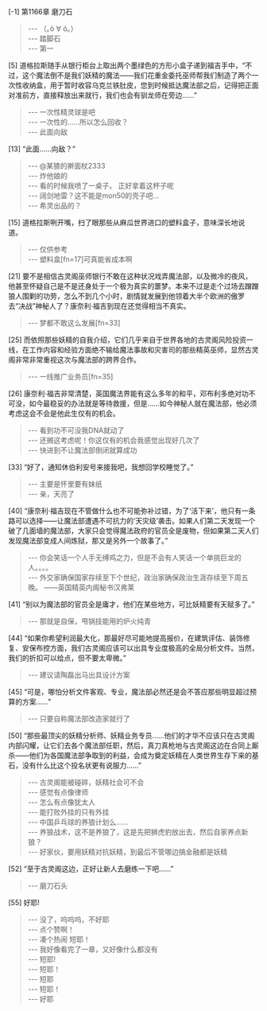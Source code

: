 
[-1] 第1166章 磨刀石
>--- （｡ò ∀ ó｡）<br>
>--- 踏脚石<br>
>--- 第一<br>

[5] 道格拉斯随手从银行柜台上取出两个墨绿色的方形小盒子递到福吉手中，“不过，这个魔法倒不是我们妖精的魔法——我们花重金委托巫师帮我们制造了两个一次性收纳盒，用于暂时收容乌克兰铁肚皮，您到时候抵达魔法部之后，记得把正面对准前方，直接释放出来就行，我们也会有驯龙师在旁边……”
>--- 一次性精灵球是吧<br>
>--- 一次性的……所以怎么回收？<br>
>--- 此面向敌<br>

[13] “此面……向敌？”
>--- @某猹的擀面杖2333<br>
>--- 炸他娘的<br>
>--- 看的时候我喷了一桌子。
正好拿着这杯子呢<br>
>--- 阔剑地雷？这不能是mon50的壳子吧...<br>
>--- 希灵出品的？<br>

[15] 道格拉斯咧开嘴，扫了眼那些从麻瓜世界进口的塑料盒子，意味深长地说道。
>--- 仅供参考<br>
>--- 塑料盒[fn=17]可真能省成本啊<br>

[21] 要不是相信古灵阁巫师银行不敢在这种状况戏弄魔法部，以及微冷的夜风，他甚至怀疑自己是不是还身处于一个极为真实的噩梦。本来不过是走个过场去蹭蹭狼人围剿的功劳，怎么不到几个小时，剧情就发展到他领着大半个欧洲的傲罗去“决战”神秘人了？康奈利·福吉到现在还觉得相当不真实。
>--- 梦都不敢这么发展[fn=33]<br>

[25] 而依照那些妖精的自我介绍，它们几乎来自于世界各地的古灵阁风险投资一线，在工作内容和经验方面绝不输给魔法事故和灾害司的那些精英巫师，显然古灵阁非常非常重视这次与魔法部的跨界合作。
>--- 一线推广业务员[fn=35]<br>

[26] 康奈利·福吉非常清楚，英国魔法界能有这么多年的和平，邓布利多绝对功不可没，如今最稳妥的办法就是等待救援，但是……如今神秘人就在魔法部，他必须考虑这会不会是他此生仅有的机会。
>--- 看到功不可没我DNA就动了<br>
>--- 还搁这考虑呢！你这仅有的机会我感觉出现好几次了<br>
>--- 快进到不让魔法部倒闭就算成功<br>

[33] “好了，通知休伯利安号来接我吧，我想回学校睡觉了。”
>--- 主要是怀里要有妹纸<br>
>--- 亲，天亮了<br>

[40] “康奈利·福吉现在不管做什么也不可能弥补过错，为了‘活下来’，他只有一条路可以选择——让魔法部遭遇不可抗力的‘天灾级’袭击。如果人们第二天发现一个破了几面墙的魔法部，大家只会觉得魔法政府的官员全是废物，但如果第二天人们发现魔法部变成人间炼狱，那又是另外一个故事了。”
>--- 你会笑话一个人手无缚鸡之力，但是不会有人笑话一个单挑巨龙的人。。。。<br>
>--- 外交家确保国家存续至下个世纪，政治家确保政治生涯存续至下周五晚。
——英国精英内阁秘书汉弗莱<br>

[41] “别以为魔法部的官员全是庸才，他们在某些地方，可比妖精要有天赋多了。”
>--- 那就是自保，甩锅技能用的炉火纯青<br>

[44] “如果你希望利润最大化，那最好尽可能地提高报价，在建筑评估、装饰修复、安保布控方面，我们古灵阁应该可以出具专业度极高的全局分析文件。当然，我们的折扣可以给点，但不要太卑微。”
>--- 建议请陶磊出马出具设计方案<br>

[45] “可是，哪怕分析文件客观、专业，魔法部必然还是会不答应那些明显超过预算的方案……”
>--- 只要自称魔法部改造家就行了<br>

[50] “那些最顶尖的妖精分析师、妖精业务专员……他们的才华不应该只在古灵阁内部闪耀，让它们去各个魔法部任职，然后，真刀真枪地与古灵阁这边在合同上厮杀——他们为各国魔法部争取到的利益，会成为奠定妖精在人类世界生存下来的基石，没有什么比这个投名状更有说服力……”
>--- 古灵阁能被碰碎，妖精社会可不会<br>
>--- 感觉有点像律师<br>
>--- 怎么有点像犹太人<br>
>--- 能打败外挂的只有外挂<br>
>--- 中国乒乓球的养狼计划么……<br>
>--- 养狼战术，这不是养狼了，这是先把狮虎豹放出去，然后自家养点新狼？<br>
>--- 好家伙，要用妖精对抗妖精，到最后不管哪边搞金融都是妖精<br>

[52] “至于古灵阁这边，正好让新人去磨练一下吧……”
>--- 磨刀石头<br>

[55] 好耶!
>--- 没了，呜呜呜，不好耶<br>
>--- 点个赞啊！<br>
>--- 凑个热闹
短耶！<br>
>--- 我好像看完了一章，又好像什么都没有<br>
>--- 短耶!<br>
>--- 短耶！<br>
>--- 短耶<br>
>--- 短耶！<br>
>--- 好耶<br>
